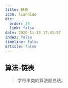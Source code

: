```yaml
---
title: 链表
icon: lianbiao
dir:
  order: 30
  link: false
date: 2020-11-18 17:43:57
index: false
timeline: false
article: false
---
```





## 算法-链表

> 字符串类的算法题总结。

